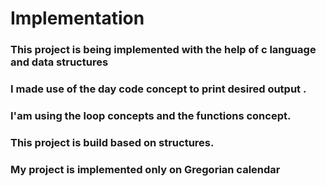 
# Implementation
### This project is being implemented with the help of c language and data structures
### I made use of the day code concept to print desired output .
### I'am using the loop concepts and the functions concept.
### This project is build based on structures.
###  My project is implemented only on Gregorian calendar
